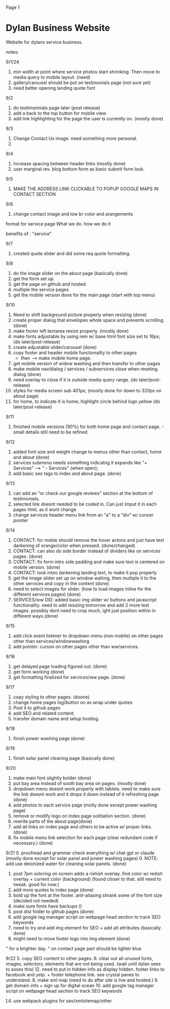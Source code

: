 Page 1

# Dylan Business Website
Website for dylans service business.

notes: 

9/1/24
1. min width at point where service photos start shrinking.
   Then move to media query to mobile layout. (need)
2. gallery/carousel should be put on testimonials page (not sure yet)
3. need better opening landing quote font

9/2
1. do testimonnials page later (post release)
2. add a back to the top button for mobile view.
3. add link highlighting for the page the user is currently on. (mostly done)

9/3
1. Change Contact Us image. need something more personal.
2. 

9/4
1. increase spacing between header links (mostly done)
2. user marginal rev. blog bottom form as basic submit form look.

9/5
1. MAKE THE ADDRESS LINK CLICKABLE TO POPUP GOOGLE MAPS IN CONTACT SECTION

9/6
1. change contact image and low br color and arangements

format for service page
What we do.
how we do it

benefits of : "service"

9/7
1. created quote slider and did some req quote formatting.

9/8 
1. do the image slider on the about page (basically done)
2. get the form set up.
3. get the page on github and hosted.
4. multiple the service pages
5. get the mobile version done for the main page (start with top menu)

9/10
1. Need to shift background picture properly when resizing (done)
2. create proper dialog that envelopes whole space and prevents scrolling. (done)
3. make footer left textarea resize properly. (mostly done)
4. make fonts adjustable by using rem w/ base html font size set to 16px; (do later/post-release)
5. create adjustable slider/carousel (done)
6. copy footer and header mobile functionality to other pages
   - then --> make mobile home page.
7. get mobile version of widow washing and then transfer to other pages
8. make mobile nav/dialog / services / subservices close when reseting dialog (done)
9. need overlay to close if it is outside media query range. (do later/post-release)
10. styles for media screen sub 401px; (mostly done for down to 320px on about page)
11. for home, to indicate it is home, highlight circle behind logo yellow (do later/post-release)

9/11
1. finished mobile versions (90%) for both home page and contact page.
   -small details still need to be refined

9/12
1. added font size and weight change to menus other than contact, home and about (done)
2. services submenu needs something indicatng it expands like "+ Services" -->
" - Services" (when open);
3. add basic seo tags to index and about page. (done)

9/13
1. can add an "or check our google reviews" section at the bottom of testimonials.
2. selected link doesnt needed to be coded in. Can just imput it in each pages html, as it wont change
3. change services header menu link from an "a" to a "div" w/ curson pointer

9/14
1. CONTACT: for moble should remove the hover actons and just have text darkening of orange/color when pressed. (done/changed)
2. CONTACT: can also do side border instead of dividers like on services pages. (done)
3. CONTACT: fix form intro side padding and make sure text is centered on mobile version. (done)
4. CONTACT: look inteo darkening landing text, to make it pop properly
5. get the image slider set up on window wahing, then multiple it to the other services and copy in the content (done)
6. need to select images for slider. (how to load images inline for the different services pages) (done)
7. SERVICES/ww DID: added basic img slider w/ buttons and javascript functionality. need to add resizing tomorrow and add 2 more test images. possibly dont need to crop much, ight just position within in different ways.(done)

9/15
1. add click event listener to dropdown menu (non mobile) on other pages other than services/windowwashing
2. add pointer: curson on other pages other than ww/services.

9/16
1. get delayed page loading figured out. (done)
2. get form working (done)
3. get formatting finalized for services/ww page. (done)

9/17
1. copy styling to other pages. (doone)
2. change home pages log/button on as wrap under quotes
3. Post it to github pages
4. add SEO and related content.
5. transfer domain name and setup hosting.

9/18
1. finish power washing page (done)

9/19
1. finish solar panel cleaning page (basically done)

9/20
1. make main font slightly bolder (done)
1. put bay area instead of south bay area on pages. (mostly done)
2. dropdown menu doesnt work properly with tablets. need to make sure the link doesnt work and it drops it down instead of it refreshing page (done)
3. add photos to each service page (motly done except power washing page)
4. remove or modify logo on index page solitiation section. (done)
5. rewrite parts of the about page(done)
6. add all links on index page and others to be active w/ proper links. (done)
10. fix mobile menu link selection for each page (clear redundant code if necessary.) (done)

9/21
0. proofread and grammar check everything w/ chat gpt or claude (mostly done except for solar panel and power washing pages)
0. NOTE: add use deionized water for cleaning solar panels. (done)
1. post 7pm soloring on screen adds a rishish overlay. find color w/ redish overlay + current color (background) (found closer to that. still need to tweak. good for now.)
2. add more quotes to index page (done)
3. bold up the font at the footer. anti-aliasing shrank some of the font size (decided not needed)
4. make sure fonts have backups ()
7. post dist folder to github pages (done)
10. add google tag manager script on webpage head section to track SEO keywords
11. need to try and add img element for SEO + add alt attributes (basically done)
13. might need to move footer logo into img element (done)



" for a brighter day. " on contact page part should be lighter blue

9/22
5. copy SEO content to other pages.
6. clear out all unused fonts, images, selectors, elements that are not being used. (wait until dylan sees to asses this) 
12. need to put in hidden info as display hidden. footer links to facebook and yelp. + footer telephone link. see crystal panes to understand.
8. make xml map (need to do after site is live and hosted.)
9. get domain info + sign up for digital ocean
10. add google tag manager script on webpage head section to track SEO keywords

14. use webpack plugins for seo/xmlsitemap/other